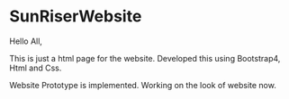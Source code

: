 # SunRiserWebsite


Hello All,

This is just a html page for the website. Developed this using Bootstrap4, Html and Css. 

Website Prototype is implemented. Working on the look of website now.
